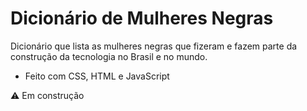 # Dicionário de Mulheres Negras

Dicionário que lista as mulheres negras que fizeram e fazem parte da construção da tecnologia no Brasil e no mundo.

- Feito com CSS, HTML e JavaScript

⚠️ Em construção
